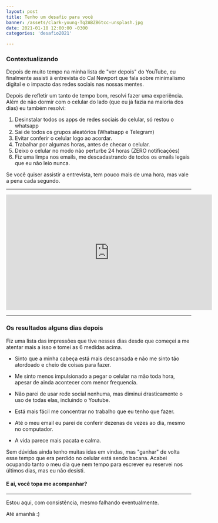 ```yaml
---
layout: post
title: Tenho um desafio para você
banner: /assets/clark-young-Tq2ABZB6tcc-unsplash.jpg
date: 2021-01-18 12:00:00 -0300
categories: 'desafio2021'

---
```


### Contextualizando

Depois de muito tempo na minha lista de "ver depois" do YouTube, eu finalmente assisti à entrevista do Cal Newport que fala sobre minimalismo digital e o impacto das redes sociais nas nossas mentes.

Depois de refletir um tanto de tempo bom, resolvi fazer uma experiência. Além de não dormir com o celular do lado (que eu já fazia na maioria dos dias) eu também resolvi:

1. Desinstalar todos os apps de redes sociais do celular, só restou o whatsapp
2. Sai de todos os grupos aleatórios (Whatsapp e Telegram)
3. Evitar conferir o celular logo ao acordar.
4. Trabalhar por algumas horas, antes de checar o celular.
5. Deixo o celular no modo não perturbe 24 horas (ZERO notificações)
6. Fiz uma limpa nos emails, me descadastrando de todos os emails legais que eu não leio nunca.

Se você quiser assistir a entrevista, tem pouco mais de uma hora, mas vale a pena cada segundo.

---

<iframe width="560" height="315" src="https://www.youtube.com/embed/9L-Uoo4VrIk" frameborder="0" allow="accelerometer; autoplay; clipboard-write; encrypted-media; gyroscope; picture-in-picture" allowfullscreen></iframe>

---

### Os resultados alguns dias depois

Fiz uma lista das impressões que tive nesses dias desde que começei a me atentar mais a isso e tomei as 6 medidas acima.
- Sinto que a minha cabeça está mais descansada e não me sinto tão atordoado e cheio de coisas para fazer.
- Me sinto menos impulsionado a pegar o celular na mão toda hora, apesar de ainda acontecer com menor frequencia.
- Não parei de usar rede social nenhuma, mas diminui drasticamente o uso de todas elas, incluindo o Youtube.
- Está mais fácil me concentrar no trabalho que eu tenho que fazer.
- Até o meu email eu parei de conferir dezenas de vezes ao dia, mesmo no computador.

- A vida parece mais pacata e calma.

Sem dúvidas ainda tenho muitas idas em vindas, mas "ganhar" de volta esse tempo que era perdido no celular está sendo bacana. Acabei ocupando tanto o meu dia que nem tempo para escrever eu reservei nos últimos dias, mas eu não desisti.

#### E ai, você topa me acompanhar?

---
Estou aqui, com consistência, mesmo falhando eventualmente.

Até amanhã :)
